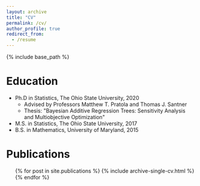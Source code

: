```yaml
---
layout: archive
title: "CV"
permalink: /cv/
author_profile: true
redirect_from:
  - /resume
---
```


{% include base_path %}

Education
======
* Ph.D in Statistics, The Ohio State University, 2020
  * Advised by Professors Matthew T. Pratola and Thomas J. Santner 
  * Thesis: "Bayesian Additive Regression Trees: Sensitivity Analysis and Multiobjective Optimization"
* M.S. in Statistics, The Ohio State University, 2017
* B.S. in Mathematics, University of Maryland, 2015

Publications
======
  <ul>{% for post in site.publications %}
    {% include archive-single-cv.html %}
  {% endfor %}</ul>
